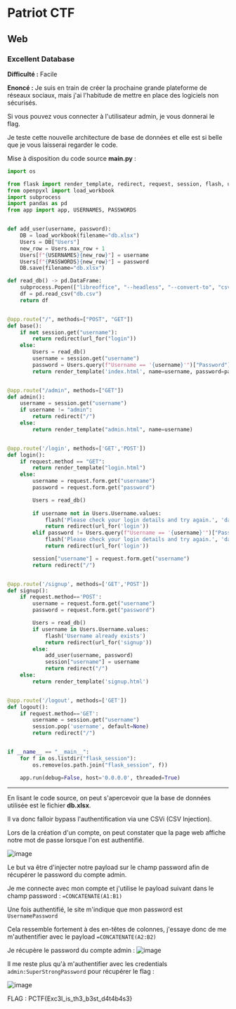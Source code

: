 # Patriot CTF

## Web

### Excellent Database

**Difficulté :** Facile

**Enoncé :** Je suis en train de créer la prochaine grande plateforme de réseaux sociaux, mais j'ai l'habitude de mettre en place des logiciels non sécurisés.

Si vous pouvez vous connecter à l'utilisateur admin, je vous donnerai le flag.

Je teste cette nouvelle architecture de base de données et elle est si belle que je vous laisserai regarder le code.

Mise à disposition du code source **main.py** :

```python
import os

from flask import render_template, redirect, request, session, flash, url_for
from openpyxl import load_workbook
import subprocess
import pandas as pd
from app import app, USERNAMES, PASSWORDS


def add_user(username, password):
    DB = load_workbook(filename="db.xlsx")
    Users = DB["Users"]
    new_row = Users.max_row + 1
    Users[f"{USERNAMES}{new_row}"] = username
    Users[f"{PASSWORDS}{new_row}"] = password
    DB.save(filename="db.xlsx")

def read_db() -> pd.DataFrame:
    subprocess.Popen(["libreoffice", "--headless", "--convert-to", "csv", "db.xlsx"], stdout=subprocess.DEVNULL, stderr=subprocess.STDOUT).communicate()
    df = pd.read_csv("db.csv")
    return df


@app.route("/", methods=["POST", "GET"])
def base():
    if not session.get("username"):
        return redirect(url_for("login"))
    else:
        Users = read_db()
        username = session.get("username")
        password = Users.query(f"Username == '{username}'")["Password"].values[0]
        return render_template('index.html', name=username, password=password)


@app.route("/admin", methods=["GET"])
def admin():
    username = session.get("username")
    if username != "admin":
        return redirect("/")
    else:
        return render_template("admin.html", name=username)


@app.route('/login', methods=['GET','POST'])
def login():
    if request.method == "GET":
        return render_template("login.html")
    else:
        username = request.form.get("username")
        password = request.form.get("password")

        Users = read_db()
        
        if username not in Users.Username.values:     
            flash('Please check your login details and try again.', 'danger')
            return redirect(url_for('login'))
        elif password != Users.query(f"Username == '{username}'")["Password"].values[0]:
            flash('Please check your login details and try again.', 'danger')
            return redirect(url_for('login'))

        session["username"] = request.form.get("username")
        return redirect("/")


@app.route('/signup', methods=['GET','POST'])
def signup():
    if request.method=='POST':
        username = request.form.get("username")
        password = request.form.get("password")

        Users = read_db()
        if username in Users.Username.values:     
            flash('Username already exists')
            return redirect(url_for('signup'))
        else:
            add_user(username, password)
            session["username"] = username
            return redirect("/")
    else:
        return render_template('signup.html')


@app.route('/logout', methods=['GET'])
def logout():
    if request.method=='GET':
        username = session.get("username")
        session.pop('username', default=None)
        return redirect("/")


if __name__ == "__main__":
    for f in os.listdir("flask_session"):
        os.remove(os.path.join("flask_session", f))

    app.run(debug=False, host='0.0.0.0', threaded=True)
```

***

En lisant le code source, on peut s'apercevoir que la base de données utilisée est le fichier **db.xlsx**.

Il va donc falloir bypass l'authentification via une CSVi (CSV Injection).

Lors de la création d'un compte, on peut constater que la page web affiche notre mot de passe lorsque l'on est authentifié.

![image](https://user-images.githubusercontent.com/49941629/166080611-b551ae13-06e5-4ad4-90cf-79bed588f930.png)

Le but va être d'injecter notre payload sur le champ password afin de récupérer le password du compte admin.

Je me connecte avec mon compte et j'utilise le payload suivant dans le champ password : `=CONCATENATE(A1:B1)`

Une fois authentifié, le site m'indique que mon password est `UsernamePassword`

Cela ressemble fortement à des en-têtes de colonnes, j'essaye donc de me m'authentifier avec le payload `=CONCATENATE(A2:B2)`

Je récupère le password du compte admin :
![image](https://user-images.githubusercontent.com/49941629/166080684-7400f832-64c2-49d3-b092-9b44f15eebf9.png)

Il me reste plus qu'à m'authentifier avec les credentials `admin:SuperStrongPassword` pour récupérer le flag :

![image](https://user-images.githubusercontent.com/49941629/166080726-271a85c0-8132-4de2-9d19-0c7dd2468754.png)

FLAG : PCTF{Exc3l_is_th3_b3st_d4t4b4s3}
